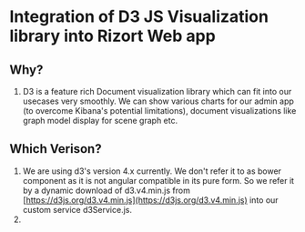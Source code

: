 # Integration of D3 JS Visualization library into Rizort Web app

## Why?
1. D3 is a feature rich Document visualization library which can fit into our usecases very smoothly. We can show various charts for our admin app (to overcome Kibana's potential limitations), document visualizations like graph model display for scene graph etc.


## Which Verison?
1. We are using d3's version 4.x currently. We don't refer it to as bower component as it is not angular compatible in its pure form. So we refer it by a dynamic download of d3.v4.min.js from [https://d3js.org/d3.v4.min.js](https://d3js.org/d3.v4.min.js) into our custom service d3Service.js.
2. 